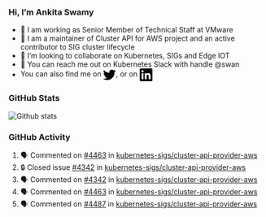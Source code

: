 ### Hi, I’m Ankita Swamy

- 💼 I am working as Senior Member of Technical Staff at VMware
- 👀 I am a maintainer of Cluster API for AWS project and an active contributor to SIG cluster lifecycle
- 💞️ I’m looking to collaborate on Kubernetes, SIGs and Edge IOT
- 💬 You can reach me out on Kubernetes Slack with handle @swan
- You can also find me on <a href="https://twitter.com/SwamyAnkita" target="blank"><img align="center" src="https://raw.githubusercontent.com/Ankitasw/Ankitasw/master/svg/twitter.svg" alt="Ankitasw" height="25" width="25" color="#1DA1f2" /></a>, or on <a href="https://www.linkedin.com/in/Ankitaswamy/" target="blank"><img align="center" src="https://raw.githubusercontent.com/Ankitasw/Ankitasw/master/svg/linkedin.svg" alt="Ankitasw" height="25" width="25" /></a>

### GitHub Stats
![Github stats](https://github-readme-stats.vercel.app/api?username=Ankitasw&count_private=true&show_icons=true&theme=tokyonight)

### GitHub Activity 
<!--START_SECTION:activity-->
1. 🗣 Commented on [#4463](https://github.com/kubernetes-sigs/cluster-api-provider-aws/pull/4463#issuecomment-1709504537) in [kubernetes-sigs/cluster-api-provider-aws](https://github.com/kubernetes-sigs/cluster-api-provider-aws)
2. 🔒 Closed issue [#4342](https://github.com/kubernetes-sigs/cluster-api-provider-aws/issues/4342) in [kubernetes-sigs/cluster-api-provider-aws](https://github.com/kubernetes-sigs/cluster-api-provider-aws)
3. 🗣 Commented on [#4342](https://github.com/kubernetes-sigs/cluster-api-provider-aws/issues/4342#issuecomment-1708271775) in [kubernetes-sigs/cluster-api-provider-aws](https://github.com/kubernetes-sigs/cluster-api-provider-aws)
4. 🗣 Commented on [#4463](https://github.com/kubernetes-sigs/cluster-api-provider-aws/pull/4463#issuecomment-1708172333) in [kubernetes-sigs/cluster-api-provider-aws](https://github.com/kubernetes-sigs/cluster-api-provider-aws)
5. 🗣 Commented on [#4487](https://github.com/kubernetes-sigs/cluster-api-provider-aws/pull/4487#issuecomment-1708171440) in [kubernetes-sigs/cluster-api-provider-aws](https://github.com/kubernetes-sigs/cluster-api-provider-aws)
<!--END_SECTION:activity-->
